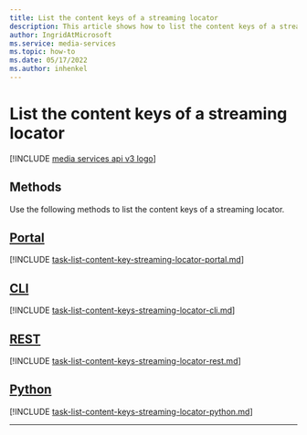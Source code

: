 ```yaml
---
title: List the content keys of a streaming locator
description: This article shows how to list the content keys of a streaming locator.
author: IngridAtMicrosoft
ms.service: media-services
ms.topic: how-to
ms.date: 05/17/2022
ms.author: inhenkel
---
```


# List the content keys of a streaming locator

[!INCLUDE [media services api v3 logo](./includes/v3-hr.md)]

## Methods

Use the following methods to list the content keys of a streaming locator.

## [Portal](#tab/portal/)

[!INCLUDE [task-list-content-key-streaming-locator-portal.md](./includes/task-list-content-key-streaming-locator-portal.md)]

## [CLI](#tab/cli/)

[!INCLUDE [task-list-content-keys-streaming-locator-cli.md](./includes/task-list-content-keys-streaming-locator-cli.md)]

## [REST](#tab/rest/)

[!INCLUDE [task-list-content-keys-streaming-locator-rest.md](./includes/task-list-content-keys-streaming-locator-rest.md)]

## [Python](#tab/python/)

[!INCLUDE [task-list-content-keys-streaming-locator-python.md](./includes/task-list-content-keys-streaming-locator-python.md)]

---
